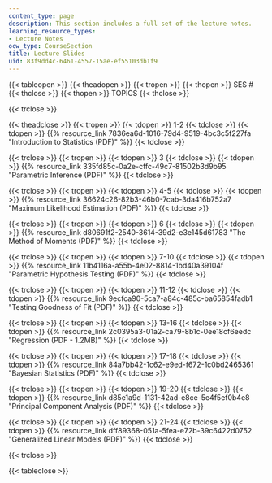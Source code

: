 ```yaml
---
content_type: page
description: This section includes a full set of the lecture notes.
learning_resource_types:
- Lecture Notes
ocw_type: CourseSection
title: Lecture Slides
uid: 83f9dd4c-6461-4557-15ae-ef55103db1f9
---
```


{{< tableopen >}}
{{< theadopen >}}
{{< tropen >}}
{{< thopen >}}
SES #
{{< thclose >}}
{{< thopen >}}
TOPICS
{{< thclose >}}

{{< trclose >}}

{{< theadclose >}}
{{< tropen >}}
{{< tdopen >}}
1-2
{{< tdclose >}}
{{< tdopen >}}
{{% resource_link 7836ea6d-1016-79d4-9519-4bc3c5f227fa "Introduction to Statistics (PDF)" %}}
{{< tdclose >}}

{{< trclose >}}
{{< tropen >}}
{{< tdopen >}}
3
{{< tdclose >}}
{{< tdopen >}}
{{% resource_link 335fd85c-0a2e-cffc-49c7-81502b3d9b95 "Parametric Inference (PDF)" %}}
{{< tdclose >}}

{{< trclose >}}
{{< tropen >}}
{{< tdopen >}}
4-5
{{< tdclose >}}
{{< tdopen >}}
{{% resource_link 36624c26-82b3-46b0-7cab-3da416b752a7 "Maximum Likelihood Estimation (PDF)" %}}
{{< tdclose >}}

{{< trclose >}}
{{< tropen >}}
{{< tdopen >}}
6
{{< tdclose >}}
{{< tdopen >}}
{{% resource_link d80691f2-2540-3614-39d2-e3e145d61783 "The Method of Moments (PDF)" %}}
{{< tdclose >}}

{{< trclose >}}
{{< tropen >}}
{{< tdopen >}}
7-10
{{< tdclose >}}
{{< tdopen >}}
{{% resource_link 11b4116a-a55b-4e02-8814-1bd40a39104f "Parametric Hypothesis Testing (PDF)" %}}
{{< tdclose >}}

{{< trclose >}}
{{< tropen >}}
{{< tdopen >}}
11-12
{{< tdclose >}}
{{< tdopen >}}
{{% resource_link 9ecfca90-5ca7-a84c-485c-ba65854fadb1 "Testing Goodness of Fit (PDF)" %}}
{{< tdclose >}}

{{< trclose >}}
{{< tropen >}}
{{< tdopen >}}
13-16
{{< tdclose >}}
{{< tdopen >}}
{{% resource_link 2c0395a3-01a2-ca79-8b1c-0ee18cf6eedc "Regression (PDF - 1.2MB)" %}}
{{< tdclose >}}

{{< trclose >}}
{{< tropen >}}
{{< tdopen >}}
17-18
{{< tdclose >}}
{{< tdopen >}}
{{% resource_link 84a7bb42-1c62-e9ed-f672-1c0bd2465361 "Bayesian Statistics (PDF)" %}}
{{< tdclose >}}

{{< trclose >}}
{{< tropen >}}
{{< tdopen >}}
19-20
{{< tdclose >}}
{{< tdopen >}}
{{% resource_link d85e1a9d-1131-42ad-e8ce-5e4f5ef0b4e8 "Principal Component Analysis (PDF)" %}}
{{< tdclose >}}

{{< trclose >}}
{{< tropen >}}
{{< tdopen >}}
21-24
{{< tdclose >}}
{{< tdopen >}}
{{% resource_link dff89368-051a-5fea-e72b-39c6422d0752 "Generalized Linear Models (PDF)" %}}
{{< tdclose >}}

{{< trclose >}}

{{< tableclose >}}